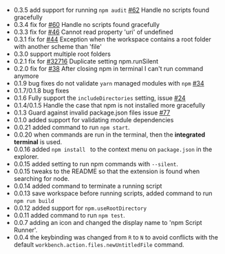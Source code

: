 - 0.3.5 add support for running `npm audit` [#62](https://github.com/Microsoft/vscode-npm-scripts/issues/#62) Handle no scripts found gracefully
- 0.3.4 fix for [#60](https://github.com/Microsoft/vscode-npm-scripts/issues/#60) Handle no scripts found gracefully
- 0.3.3 fix for [#46](https://github.com/Microsoft/vscode-npm-scripts/issues/46) Cannot read property 'uri' of undefined
- 0.3.1 fix for [#44](https://github.com/Microsoft/vscode-npm-scripts/issues/44) Exception when the workspace contains a root folder with another scheme than 'file'
- 0.3.0 support multiple root folders
- 0.2.1 fix for [#32716](https://github.com/Microsoft/vscode/issues/32716) Duplicate setting npm.runSilent
- 0.2.0 fix for [#38](https://github.com/Microsoft/vscode-npm-scripts/issues/38) After closing npm in terminal I can't run command anymore
- 0.1.9 bug fixes do not validate `yarn` managed modules with `npm` [#34](https://github.com/Microsoft/vscode-npm-scripts/issues/34)
- 0.1.7/0.1.8 bug fixes
- 0.1.6 Fully support the `includeDirectories` setting, issue [#24](https://github.com/Microsoft/vscode-npm-scripts/issues/24)
- 0.1.4/0.1.5 Handle the case that npm is not installed more gracefully
- 0.1.3 Guard against invalid package.json files issue [#77](https://github.com/Microsoft/vscode-npm-scripts/issues/77)
- 0.1.0 added support for validating module dependencies
- 0.0.21 added command to run `npm start`.
- 0.0.20 when commands are run in the terminal, then the **integrated terminal** is used.
- 0.0.16 added `npm install ` to the context menu on `package.json` in the explorer.
- 0.0.15 added setting to run npm commands with `--silent`.
- 0.0.15 tweaks to the README so that the extension is found when searching for node.
- 0.0.14 added command to terminate a running script
- 0.0.13 save workspace before running scripts, added command to run `npm run build`
- 0.0.12 added support for `npm.useRootDirectory`
- 0.0.11 added command to run `npm test`.
- 0.0.7 adding an icon and changed the display name to 'npm Script Runner'.
- 0.0.4 the keybinding was changed from `R` to `N` to avoid conflicts with the default `workbench.action.files.newUntitledFile` command.

